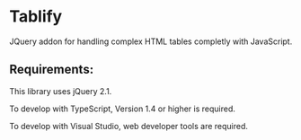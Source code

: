 # Tablify
JQuery addon for handling complex HTML tables completly with JavaScript.




## Requirements:
This library uses jQuery 2.1.

To develop with TypeScript, Version 1.4 or higher is required.

To develop with Visual Studio, web developer tools are required.
